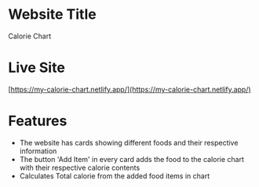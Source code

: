 # Website Title

Calorie Chart

# Live Site

[https://my-calorie-chart.netlify.app/](https://my-calorie-chart.netlify.app/)

# Features
* The website has cards showing different foods and their respective information
* The button 'Add Item' in every card adds the food to the calorie chart with their respective calorie contents
* Calculates Total calorie from the added food items in chart